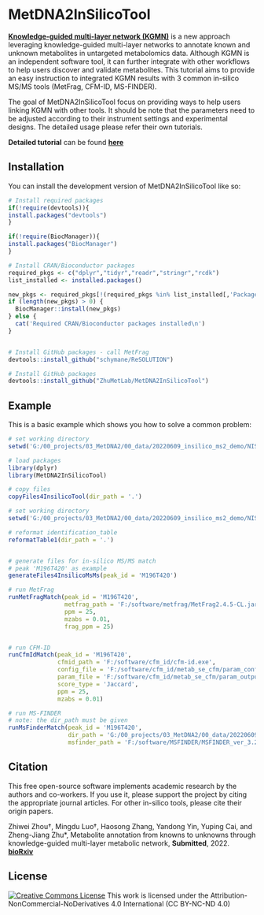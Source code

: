 
# MetDNA2InSilicoTool

<!-- badges: start -->
<!-- badges: end -->

[**Knowledge-guided multi-layer network (KGMN)**](http://metdna.zhulab.cn/) is a new approach leveraging knowledge-guided multi-layer networks to annotate known and unknown metabolites in untargeted metabolomics data. Although KGMN is an independent software tool, it can further integrate with other workflows to help users discover and validate metabolites. This tutorial aims to provide an easy instruction to integrated KGMN results with 3 common in-silico MS/MS tools (MetFrag, CFM-ID, MS-FINDER).<br>

The goal of MetDNA2InSilicoTool focus on providing ways to help users linking KGMN with other tools. It should be note that the parameters need to be adjusted according to their instrument settings and experimental designs. The detailed usage please refer their own tutorials. <br>

**Detailed tutorial** can be found [**here**](https://github.com/ZhuMetLab/MetDNA2_Web/blob/main/Tutorials/Tutorial_KGMN_and_insilico_ms2.pdf)


## Installation

You can install the development version of MetDNA2InSilicoTool like so:

``` r
# Install required packages
if(!require(devtools)){
install.packages("devtools")
}

if(!require(BiocManager)){
install.packages("BiocManager")
}

# Install CRAN/Bioconductor packages
required_pkgs <- c("dplyr","tidyr","readr","stringr","rcdk")
list_installed <- installed.packages()

new_pkgs <- required_pkgs[!(required_pkgs %in% list_installed[,'Package'])]
if (length(new_pkgs) > 0) {
  BiocManager::install(new_pkgs)
} else {
  cat('Required CRAN/Bioconductor packages installed\n')
}


# Install GitHub packages - call MetFrag
devtools::install_github("schymane/ReSOLUTION")

# Install GitHub packages
devtools::install_github("ZhuMetLab/MetDNA2InSilicoTool")
```

## Example

This is a basic example which shows you how to solve a common problem:

``` r
# set working directory
setwd('G:/00_projects/03_MetDNA2/00_data/20220609_insilico_ms2_demo/NIST_urine_pos/')

# load packages
library(dplyr)
library(MetDNA2InSilicoTool)

# copy files
copyFiles4InsilicoTool(dir_path = '.')

# set working directory
setwd('G:/00_projects/03_MetDNA2/00_data/20220609_insilico_ms2_demo/NIST_urine_pos/07_insilico_msms/')

# reformat identification_table
reformatTable1(dir_path = '.')


# generate files for in-silico MS/MS match
# peak 'M196T420' as example
generateFiles4InsilicoMsMs(peak_id = 'M196T420')

# run MetFrag
runMetFragMatch(peak_id = 'M196T420', 
                metfrag_path = 'F:/software/metfrag/MetFrag2.4.5-CL.jar', 
                ppm = 25, 
                mzabs = 0.01, 
                frag_ppm = 25)


# run CFM-ID
runCfmIdMatch(peak_id = 'M196T420',
              cfmid_path = 'F:/software/cfm_id/cfm-id.exe',
              config_file = 'F:/software/cfm_id/metab_se_cfm/param_config.txt',
              param_file = 'F:/software/cfm_id/metab_se_cfm/param_output0.log',
              score_type = 'Jaccard',
              ppm = 25,
              mzabs = 0.01)

# run MS-FINDER
# note: the dir_path must be given 
runMsFinderMatch(peak_id = 'M196T420',
                 dir_path = 'G:/00_projects/03_MetDNA2/00_data/20220609_insilico_ms2_demo/NIST_urine_pos/07_insilico_msms',
                 msfinder_path = 'F:/software/MSFINDER/MSFINDER_ver_3.24/MsfinderConsoleApp.exe')

```

## Citation
This free open-source software implements academic research by the authors and co-workers. If you use it, please support the project by citing the appropriate journal articles. For other in-silico tools, please cite their origin papers.

Zhiwei Zhou†, Mingdu Luo†, Haosong Zhang, Yandong Yin, Yuping Cai, and Zheng-Jiang Zhu*, Metabolite annotation from knowns to unknowns through knowledge-guided multi-layer metabolic network, **Submitted**, 2022. [**bioRxiv**](https://doi.org/10.1101/2022.06.02.494523)

## License
<a rel="license" href="https://creativecommons.org/licenses/by-nc-nd/4.0/"><img alt="Creative Commons License" style="border-width:0" src="https://i.creativecommons.org/l/by-nc-nd/4.0/88x31.png" /></a> 
This work is licensed under the Attribution-NonCommercial-NoDerivatives 4.0 International (CC BY-NC-ND 4.0)

